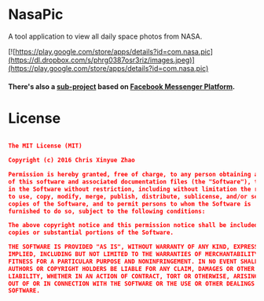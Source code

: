 NasaPic
======

A tool application to view all daily space photos from NASA.


[![https://play.google.com/store/apps/details?id=com.nasa.pic](https://dl.dropbox.com/s/phrg0387osr3riz/images.jpeg)](https://play.google.com/store/apps/details?id=com.nasa.pic)

#### There's also a [sub-project](https://github.com/XinyueZ/NasaPic-Chatbot) based on [Facebook Messenger Platform](https://developers.facebook.com/docs/messenger-platform).

License
======
```json

The MIT License (MIT)

Copyright (c) 2016 Chris Xinyue Zhao

Permission is hereby granted, free of charge, to any person obtaining a copy
of this software and associated documentation files (the "Software"), to deal
in the Software without restriction, including without limitation the rights
to use, copy, modify, merge, publish, distribute, sublicense, and/or sell
copies of the Software, and to permit persons to whom the Software is
furnished to do so, subject to the following conditions:

The above copyright notice and this permission notice shall be included in all
copies or substantial portions of the Software.

THE SOFTWARE IS PROVIDED "AS IS", WITHOUT WARRANTY OF ANY KIND, EXPRESS OR
IMPLIED, INCLUDING BUT NOT LIMITED TO THE WARRANTIES OF MERCHANTABILITY,
FITNESS FOR A PARTICULAR PURPOSE AND NONINFRINGEMENT. IN NO EVENT SHALL THE
AUTHORS OR COPYRIGHT HOLDERS BE LIABLE FOR ANY CLAIM, DAMAGES OR OTHER
LIABILITY, WHETHER IN AN ACTION OF CONTRACT, TORT OR OTHERWISE, ARISING FROM,
OUT OF OR IN CONNECTION WITH THE SOFTWARE OR THE USE OR OTHER DEALINGS IN THE
SOFTWARE.

```
